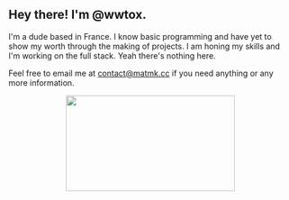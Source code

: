 ## Hey there! I'm @wwtox.

I'm a dude based in France.
I know basic programming and have yet to show my worth through the making of projects.
I am honing my skills and I'm working on the full stack. Yeah there's nothing here.

Feel free to email me at contact@matmk.cc if you need anything or any more information.

<div id="header" align="center">
  <img src="https://media0.giphy.com/media/bi6RQ5x3tqoSI/giphy.gif?cid=ecf05e47ltopmchnexm4x73r35ydp9cswgws0j7owgpt1v13&rid=giphy.gif&ct=g" width = 300 height = 170/>
</div>
